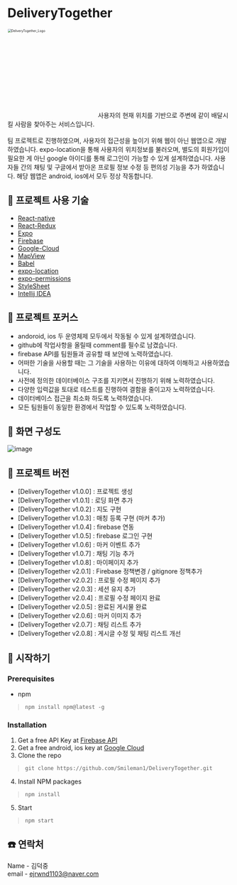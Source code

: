 # DeliveryTogether
<img width="400" alt="DeliveryTogether_Logo" src="https://user-images.githubusercontent.com/71224672/131435784-d797e9e5-2f77-43bc-a1f8-8decff4336b1.png" alt="image-20210830221721743" style="zoom:50%;">
사용자의 현재 위치를 기반으로 주변에 같이 배달시킬 사람을 찾아주는 서비스입니다.<br><br>
팀 프로젝트로 진행하였으며, 사용자의 접근성을 높이기 위해 웹이 아닌 웹앱으로 개발하였습니다. expo-location을 통해 사용자의 위치정보를 불러오며, 별도의 회원가입이 필요한 게 아닌 google 아이디를 통해 로그인이 가능할 수 있게 설계하였습니다. 사용자들 간의 채팅 및 구글에서 받아온 프로필 정보 수정 등 편의성 기능을 추가 하였습니다. 해당 웹앱은 android, ios에서 모두 정상 작동합니다.

## 🍚 프로젝트 사용 기술
- [React-native](https://reactnative.dev)
- [React-Redux](https://react-redux.js.org/)
- [Expo](https://expo.dev)
- [Firebase](https://firebase.google.com/)
- [Google-Cloud](https://console.cloud.google.com/?hl=ko&_ga=2.77549265.5140705.1630379894-826656968.1617737960&_gac=1.90576616.1630390580.Cj0KCQjwg7KJBhDyARIsAHrAXaERcEli1PU00kSdHJP_n5HwslnFjxzU6IPBDcqcz4bD0kIACkHF9UQaAmduEALw_wcB)
- [MapView](https://docs.expo.dev/versions/latest/sdk/map-view/)
- [Babel](https://babeljs.io/)
- [expo-location](https://docs.expo.dev/versions/latest/sdk/location/)
- [expo-permissions](https://docs.expo.dev/versions/v38.0.0/sdk/permissions/)
- [StyleSheet](https://developer.mozilla.org/ko/docs/Web/API/StyleSheet)
- [Intellij IDEA](https://www.jetbrains.com/ko-kr/idea)

## 🍚 프로젝트 포커스
- andoroid, ios 두 운영체제 모두에서 작동될 수 있게 설계하였습니다.<br>
- github에 작업사항을 올릴때 comment를 필수로 남겼습니다.<br>
- firebase API를 팀원들과 공유할 때 보안에 노력하였습니다.<br>
- 어떠한 기술을 사용할 때는 그 기술을 사용하는 이유에 대하여 이해하고 사용하였습니다.<br>
- 사전에 정의한 데이터베이스 구조를 지키면서 진행하기 위해 노력하였습니다.<br>
- 다양한 입력값을 토대로 테스트를 진행하여 결함을 줄이고자 노력하였습니다.<br>
- 데이터베이스 접근을 최소화 하도록 노력하였습니다.<br>
- 모든 팀원들이 동일한 환경에서 작업할 수 있도록 노력하였습니다.<br>


## 🍚 화면 구성도

![image](https://user-images.githubusercontent.com/71224672/131435764-3589917f-14f6-4200-b100-0110252ff21b.png)

## 🍚 프로젝트 버전
- [DeliveryTogether v1.0.0] : 프로젝트 생성
- [DeliveryTogether v1.0.1] : 로딩 화면 추가
- [DeliveryTogether v1.0.2] : 지도 구현
- [DeliveryTogether v1.0.3] : 매칭 등록 구현 (마커 추가)
- [DeliveryTogether v1.0.4] : firebase 연동
- [DeliveryTogether v1.0.5] : firebase 로그인 구현
- [DeliveryTogether v1.0.6] : 마커 이벤트 추가
- [DeliveryTogether v1.0.7] : 채팅 기능 추가
- [DeliveryTogether v1.0.8] : 마이페이지 추가
- [DeliveryTogether v2.0.1] : Firebase 정책변경 / gitignore 정책추가
- [DeliveryTogether v2.0.2] : 프로필 수정 페이지 추가
- [DeliveryTogether v2.0.3] : 세션 유지 추가
- [DeliveryTogether v2.0.4] : 프로필 수정 페이지 완료
- [DeliveryTogether v2.0.5] : 완료된 게시물 완료
- [DeliveryTogether v2.0.6] : 마커 이미지 추가
- [DeliveryTogether v2.0.7] : 채팅 리스트 추가
- [DeliveryTogether v2.0.8] : 게시글 수정 및 채팅 리스트 개선

## 🍚 시작하기
### Prerequisites
- npm
>```
>npm install npm@latest -g
>```

### Installation
1. Get a free API Key at [Firebase API](https://firebase.google.com/docs/projects/api-keys)
2. Get a free android, ios key at [Google Cloud](https://console.cloud.google.com/home/dashboard?project=deliverytogether-fdb&_ga=2.181757795.5140705.1630379894-826656968.1617737960&_gac=1.22410569.1630379921.Cj0KCQjwg7KJBhDyARIsAHrAXaH6I8vIlJzMWEmZdf1GnFqcx9188eOzIe88P0iESWFcMnn95rbiVUUaAm00EALw_wcB&pli=1)
3. Clone the repo
>```
>git clone https://github.com/Smileman1/DeliveryTogether.git
>```
4. Install NPM packages
>```
>npm install
>```
5. Start
>```
>npm start
>```




## :phone: 연락처
Name - 김덕중<br>
email - ejrwnd1103@naver.com
